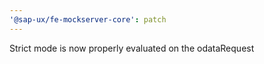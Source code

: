 ```yaml
---
'@sap-ux/fe-mockserver-core': patch
---
```


Strict mode is now properly evaluated on the odataRequest

